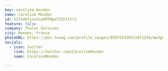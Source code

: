 ```yaml
---
key: caroline_mouden
name: Caroline Mouden
id: S1Y5dktysuZxyKRTWgaT3Ih1ltt2
feature: false
company: Thales Services
city: Rennes, France
photoURL: https://pbs.twimg.com/profile_images/859753339311071234/mw3gPidu_400x400.jpg
socials:
  - icon: twitter
    link: https://twitter.com/CarolineMouden
    name: CarolineMouden

---
```


